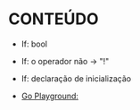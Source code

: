 # CONTEÚDO


- If: bool
- If: o operador não → "!"
- If: declaração de inicialização


- [Go Playground:](https://play.golang.org/p/6nq2Tjb07i)
